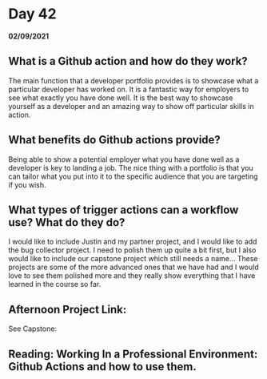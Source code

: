 # Day 42
__02/09/2021__

## What is a Github action and how do they work?

The main function that a developer portfolio provides is to showcase what a particular developer has worked on. It is a fantastic way for employers to see what exactly you have done well. It is the best way to showcase yourself as a developer and an amazing way to show off particular skills in action.

## What benefits do Github actions provide?

Being able to show a potential employer what you have done well as a developer is key to landing a job. The nice thing with a portfolio is that you can tailor what you put into it to the specific audience that you are targeting if you wish.


## What types of trigger actions can a workflow use? What do they do?

I would like to include Justin and my partner project, and I would like to add the bug collector project. I need to polish them up quite a bit first, but I also would like to include our capstone project which still needs a name... These projects are some of the more advanced ones that we have had and I would love to see them polished more and they really show everything that I have learned in the course so far.


## Afternoon Project Link:

See Capstone:


## Reading: Working In a Professional Environment: Github Actions and how to use them.